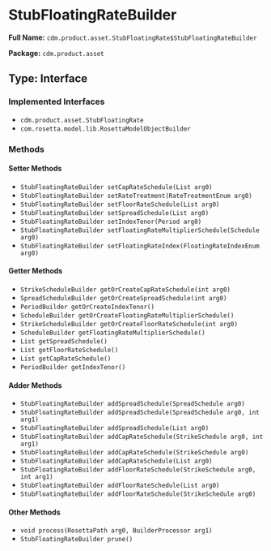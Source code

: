 # StubFloatingRateBuilder

**Full Name:** `cdm.product.asset.StubFloatingRate$StubFloatingRateBuilder`

**Package:** `cdm.product.asset`

## Type: Interface

### Implemented Interfaces

- `cdm.product.asset.StubFloatingRate`
- `com.rosetta.model.lib.RosettaModelObjectBuilder`

### Methods

#### Setter Methods

- `StubFloatingRateBuilder setCapRateSchedule(List arg0)`
- `StubFloatingRateBuilder setRateTreatment(RateTreatmentEnum arg0)`
- `StubFloatingRateBuilder setFloorRateSchedule(List arg0)`
- `StubFloatingRateBuilder setSpreadSchedule(List arg0)`
- `StubFloatingRateBuilder setIndexTenor(Period arg0)`
- `StubFloatingRateBuilder setFloatingRateMultiplierSchedule(Schedule arg0)`
- `StubFloatingRateBuilder setFloatingRateIndex(FloatingRateIndexEnum arg0)`

#### Getter Methods

- `StrikeScheduleBuilder getOrCreateCapRateSchedule(int arg0)`
- `SpreadScheduleBuilder getOrCreateSpreadSchedule(int arg0)`
- `PeriodBuilder getOrCreateIndexTenor()`
- `ScheduleBuilder getOrCreateFloatingRateMultiplierSchedule()`
- `StrikeScheduleBuilder getOrCreateFloorRateSchedule(int arg0)`
- `ScheduleBuilder getFloatingRateMultiplierSchedule()`
- `List getSpreadSchedule()`
- `List getFloorRateSchedule()`
- `List getCapRateSchedule()`
- `PeriodBuilder getIndexTenor()`

#### Adder Methods

- `StubFloatingRateBuilder addSpreadSchedule(SpreadSchedule arg0)`
- `StubFloatingRateBuilder addSpreadSchedule(SpreadSchedule arg0, int arg1)`
- `StubFloatingRateBuilder addSpreadSchedule(List arg0)`
- `StubFloatingRateBuilder addCapRateSchedule(StrikeSchedule arg0, int arg1)`
- `StubFloatingRateBuilder addCapRateSchedule(StrikeSchedule arg0)`
- `StubFloatingRateBuilder addCapRateSchedule(List arg0)`
- `StubFloatingRateBuilder addFloorRateSchedule(StrikeSchedule arg0, int arg1)`
- `StubFloatingRateBuilder addFloorRateSchedule(List arg0)`
- `StubFloatingRateBuilder addFloorRateSchedule(StrikeSchedule arg0)`

#### Other Methods

- `void process(RosettaPath arg0, BuilderProcessor arg1)`
- `StubFloatingRateBuilder prune()`


